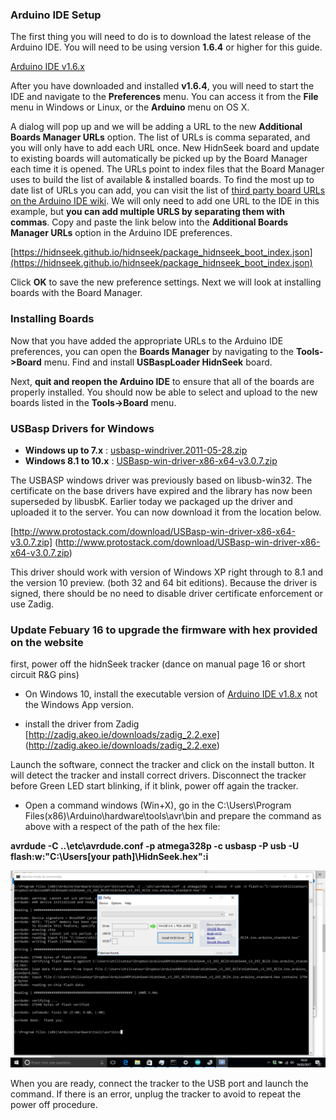### Arduino IDE Setup

The first thing you will need to do is to download the latest release of the Arduino IDE. You will need to be using version **1.6.4** or higher for this guide.

[Arduino IDE v1.6.x](http://www.arduino.cc/en/Main/Software)

After you have downloaded and installed **v1.6.4**, you will need to start the IDE and navigate to the **Preferences** menu. You can access it from the **File** menu in Windows or Linux, or the **Arduino** menu on OS X.

A dialog will pop up and we will be adding a URL to the new **Additional Boards Manager URLs** option. The list of URLs is comma separated, and you will only have to add each URL once. New HidnSeek board and update to existing boards will automatically be picked up by the Board Manager each time it is opened. The URLs point to index files that the Board Manager uses to build the list of available & installed boards.
To find the most up to date list of URLs you can add, you can visit the list of [third party board URLs on the Arduino IDE wiki](https://github.com/arduino/Arduino/wiki/Unofficial-list-of-3rd-party-boards-support-urls#list-of-3rd-party-boards-support-urls). We will only need to add one URL to the IDE in this example, but **you can add multiple URLS by separating them with commas**. Copy and paste the link below into the **Additional Boards Manager URLs** option in the Arduino IDE preferences.


[https://hidnseek.github.io/hidnseek/package_hidnseek_boot_index.json](https://hidnseek.github.io/hidnseek/package_hidnseek_boot_index.json)

Click **OK** to save the new preference settings. Next we will look at installing boards with the Board Manager.

### Installing Boards

Now that you have added the appropriate URLs to the Arduino IDE preferences, you can open the **Boards Manager** by navigating to the **Tools->Board** menu. Find and install **USBaspLoader HidnSeek** board.

Next, **quit and reopen the Arduino IDE** to ensure that all of the boards are properly installed. You should now be able to select and upload to the new boards listed in the **Tools->Board** menu.

### USBasp Drivers for Windows
* **Windows up to 7.x** : [usbasp-windriver.2011-05-28.zip](usbasp-windriver.2011-05-28.zip)
* **Windows 8.1 to 10.x** : [USBasp-win-driver-x86-x64-v3.0.7.zip](USBasp-win-driver-x86-x64-v3.0.7.zip)

The USBASP windows driver was previously based on libusb-win32. The certificate on the base drivers have expired and the library has now been superseded by libusbK. Earlier today we packaged up the driver and uploaded it to the server. You can now download it from the location below.

 [http://www.protostack.com/download/USBasp-win-driver-x86-x64-v3.0.7.zip] (http://www.protostack.com/download/USBasp-win-driver-x86-x64-v3.0.7.zip)
 
This driver should work with version of Windows XP right through to 8.1 and the version 10 preview. (both 32 and 64 bit editions). Because the driver is signed, there should be no need to disable driver certificate enforcement or use Zadig.

### Update Febuary 16 to upgrade the firmware with hex provided on the website

first, power off the hidnSeek tracker (dance on manual page 16 or short circuit R&G pins)

* On Windows 10, install the executable version of [Arduino IDE v1.8.x](http://www.arduino.cc/en/Main/Software)
not the Windows App version.

* install the driver from Zadig [http://zadig.akeo.ie/downloads/zadig_2.2.exe] (http://zadig.akeo.ie/downloads/zadig_2.2.exe)

Launch the software, connect the tracker and click on the install button. It will detect the tracker and install correct drivers. Disconnect the tracker before Green LED start blinking, if it blink, power off again the tracker.

* Open a command windows (Win+X), go in the C:\Users\Program Files(x86)\Arduino\hardware\tools\avr\bin and prepare the command as above with a respect of the path of the hex file:

**avrdude -C ..\etc\avrdude.conf -p atmega328p -c usbasp -P usb -U flash:w:"C:\Users\[your path]\HidnSeek.hex":i**

![alt zadig image](zadig.png)

When you are ready, connect the tracker to the USB port and launch the command. If there is an error, unplug the tracker to avoid to repeat the power off procedure.

